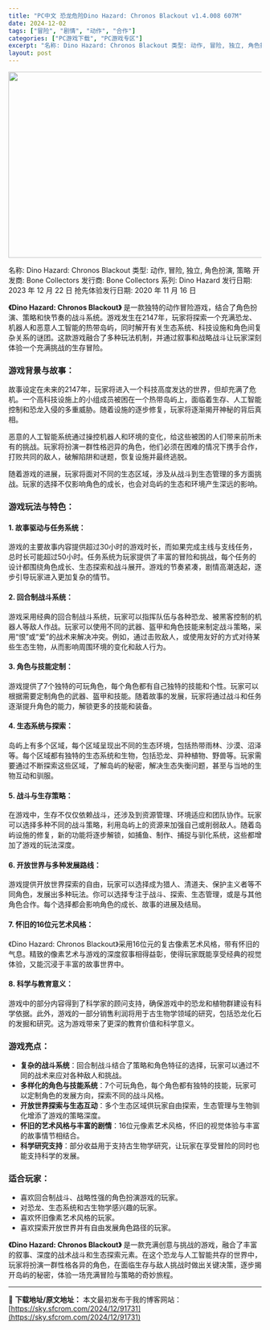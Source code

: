 ```yaml
---
title: "PC中文 恐龙危险Dino Hazard: Chronos Blackout v1.4.008 607M"
date: 2024-12-02
tags: ["冒险", "剧情", "动作", "合作"]
categories: ["PC游戏下载", "PC游戏专区"]
excerpt: "名称: Dino Hazard: Chronos Blackout 类型: 动作, 冒险, 独立, 角色扮演, 策略 开发商: Bone Collectors 发行商: Bone Collectors 系列: Dino Hazard 发行日期: 2023 年 12 月 22 日 抢先体验发行日期: &hellip;"
layout: post
---
```


<img class="aligncenter size-full wp-image-91733" src="https://sky.sfcrom.com/wp-content/uploads/2024/12/2024120202514934.webp" alt="" width="660" height="370" />

名称: Dino Hazard: Chronos Blackout
类型: 动作, 冒险, 独立, 角色扮演, 策略
开发商: Bone Collectors
发行商: Bone Collectors
系列: Dino Hazard
发行日期: 2023 年 12 月 22 日
抢先体验发行日期: 2020 年 11 月 16 日

<strong>《Dino Hazard: Chronos Blackout》</strong> 是一款独特的动作冒险游戏，结合了角色扮演、策略和快节奏的战斗系统。游戏发生在2147年，玩家将探索一个充满恐龙、机器人和恶意人工智能的热带岛屿，同时解开有关生态系统、科技设施和角色间复杂关系的谜团。这款游戏融合了多种玩法机制，并通过叙事和战略战斗让玩家深刻体验一个充满挑战的生存冒险。
<h3>游戏背景与故事：</h3>
故事设定在未来的2147年，玩家将进入一个科技高度发达的世界，但却充满了危机。一个高科技设施上的小组成员被困在一个热带岛屿上，面临着生存、人工智能控制和恐龙入侵的多重威胁。随着设施的逐步修复，玩家将逐渐揭开神秘的背后真相。

恶意的人工智能系统通过操控机器人和环境的变化，给这些被困的人们带来前所未有的挑战。玩家将扮演一群性格迥异的角色，他们必须在困难的情况下携手合作，打败共同的敌人，破解陷阱和谜题，恢复设施并最终逃脱。

随着游戏的进展，玩家将面对不同的生态区域，涉及从战斗到生态管理的多方面挑战。玩家的选择不仅影响角色的成长，也会对岛屿的生态和环境产生深远的影响。
<h3>游戏玩法与特色：</h3>
<h4>1. <strong>故事驱动与任务系统</strong>：</h4>
游戏的主要故事内容提供超过30小时的游戏时长，而如果完成主线与支线任务，总时长可能超过50小时。任务系统为玩家提供了丰富的冒险和挑战，每个任务的设计都围绕角色成长、生态探索和战斗展开。游戏的节奏紧凑，剧情高潮迭起，逐步引导玩家进入更加复杂的情节。
<h4>2. <strong>回合制战斗系统</strong>：</h4>
游戏采用经典的回合制战斗系统，玩家可以指挥队伍与各种恐龙、被黑客控制的机器人等敌人作战。玩家可以使用不同的武器、盔甲和角色技能来制定战斗策略，采用“恨”或“爱”的战术来解决冲突。例如，通过击败敌人，或使用友好的方式对待某些生态生物，从而影响周围环境的变化和敌人行为。
<h4>3. <strong>角色与技能定制</strong>：</h4>
游戏提供了7个独特的可玩角色，每个角色都有自己独特的技能和个性。玩家可以根据需要定制角色的武器、盔甲和技能。随着故事的发展，玩家将通过战斗和任务逐渐提升角色的能力，解锁更多的技能和装备。
<h4>4. <strong>生态系统与探索</strong>：</h4>
岛屿上有多个区域，每个区域呈现出不同的生态环境，包括热带雨林、沙漠、沼泽等。每个区域都有独特的生态系统和生物，包括恐龙、异种植物、野兽等。玩家需要通过不断探索这些区域，了解岛屿的秘密，解决生态失衡问题，甚至与当地的生物互动和驯服。
<h4>5. <strong>战斗与生存策略</strong>：</h4>
在游戏中，生存不仅仅依赖战斗，还涉及到资源管理、环境适应和团队协作。玩家可以选择多种不同的战斗策略，利用岛屿上的资源来加强自己或削弱敌人。随着岛屿设施的修复，新的功能将逐步解锁，如捕鱼、制作、捕捉与驯化系统，这些都增加了游戏的玩法深度。
<h4>6. <strong>开放世界与多种发展路线</strong>：</h4>
游戏提供开放世界探索的自由，玩家可以选择成为猎人、清道夫、保护主义者等不同角色，发展出多种玩法。你可以选择专注于战斗、探索、生态管理，或是与其他角色合作。每个选择都会影响角色的成长、故事的进展及结局。
<h4>7. <strong>怀旧的16位元艺术风格</strong>：</h4>
《Dino Hazard: Chronos Blackout》采用16位元的复古像素艺术风格，带有怀旧的气息。精致的像素艺术与游戏的深度叙事相得益彰，使得玩家既能享受经典的视觉体验，又能沉浸于丰富的故事世界中。
<h4>8. <strong>科学与教育意义</strong>：</h4>
游戏中的部分内容得到了科学家的顾问支持，确保游戏中的恐龙和植物群建设有科学依据。此外，游戏的一部分销售利润将用于古生物学领域的研究，包括恐龙化石的发掘和研究。这为游戏带来了更深的教育价值和科学意义。
<h3>游戏亮点：</h3>
<ul>
 	<li><strong>复杂的战斗系统</strong>：回合制战斗结合了策略和角色特征的选择，玩家可以通过不同的战术来应对各种敌人和挑战。</li>
 	<li><strong>多样化的角色与技能系统</strong>：7个可玩角色，每个角色都有独特的技能，玩家可以定制角色的发展方向，探索不同的战斗风格。</li>
 	<li><strong>开放世界探索与生态互动</strong>：多个生态区域供玩家自由探索，生态管理与生物驯化增添了游戏的策略深度。</li>
 	<li><strong>怀旧的艺术风格与丰富的剧情</strong>：16位元像素艺术风格，怀旧的视觉体验与丰富的故事情节相结合。</li>
 	<li><strong>科学研究支持</strong>：部分收益用于支持古生物学研究，让玩家在享受冒险的同时也能支持科学的发展。</li>
</ul>
<h3>适合玩家：</h3>
<ul>
 	<li>喜欢回合制战斗、战略性强的角色扮演游戏的玩家。</li>
 	<li>对恐龙、生态系统和古生物学感兴趣的玩家。</li>
 	<li>喜欢怀旧像素艺术风格的玩家。</li>
 	<li>喜欢探索开放世界并有自由发展角色路径的玩家。</li>
</ul>
<strong>《Dino Hazard: Chronos Blackout》</strong> 是一款充满创意与挑战的游戏，融合了丰富的叙事、深度的战术战斗和生态探索元素。在这个恐龙与人工智能共存的世界中，玩家将扮演一群性格各异的角色，在面临生存与敌人挑战时做出关键决策，逐步揭开岛屿的秘密，体验一场充满冒险与策略的奇妙旅程。

---
📖 **下载地址/原文地址：** 本文最初发布于我的博客网站：[https://sky.sfcrom.com/2024/12/91731](https://sky.sfcrom.com/2024/12/91731)
